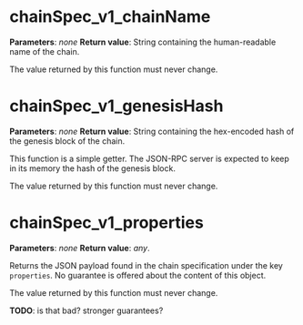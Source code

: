 # chainSpec_v1_chainName

**Parameters**: *none*
**Return value**: String containing the human-readable name of the chain.

The value returned by this function must never change.

# chainSpec_v1_genesisHash

**Parameters**: *none*
**Return value**: String containing the hex-encoded hash of the genesis block of the chain.

This function is a simple getter. The JSON-RPC server is expected to keep in its memory the hash of the genesis block.

The value returned by this function must never change.

# chainSpec_v1_properties

**Parameters**: *none*
**Return value**: *any*.

Returns the JSON payload found in the chain specification under the key `properties`. No guarantee is offered about the content of this object.

The value returned by this function must never change.

**TODO**: is that bad? stronger guarantees?
